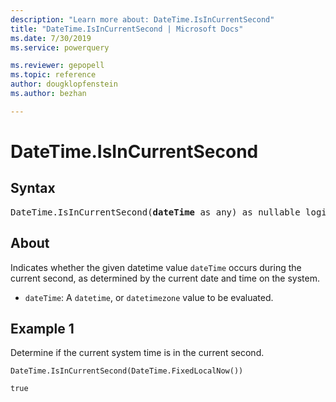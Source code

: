 ```yaml
---
description: "Learn more about: DateTime.IsInCurrentSecond"
title: "DateTime.IsInCurrentSecond | Microsoft Docs"
ms.date: 7/30/2019
ms.service: powerquery

ms.reviewer: gepopell
ms.topic: reference
author: dougklopfenstein
ms.author: bezhan

---
```

# DateTime.IsInCurrentSecond

## Syntax

<pre>
DateTime.IsInCurrentSecond(<b>dateTime</b> as any) as nullable logical
</pre>
  
## About  
Indicates whether the given datetime value `dateTime` occurs during the current second, as determined by the current date and time on the system. <ul> <li><code>dateTime</code>: A <code>datetime</code>, or <code>datetimezone</code> value to be evaluated.</li> </ul>

## Example 1
Determine if the current system time is in the current second.

```powerquery-m
DateTime.IsInCurrentSecond(DateTime.FixedLocalNow())
```

`true`
